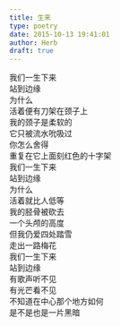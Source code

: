 ```yaml
---  
title: 生来  
type: poetry  
date: 2015-10-13 19:41:01  
author: Herb  
draft: true
---  
```

我们一生下来  
站到边缘  
为什么  
活着便有刀架在颈子上    
我的颈子是柔软的  
它只被流水吮吸过  
你怎么舍得  
重复在它上面刻红色的十字架    
我们一生下来  
站到边缘  
为什么  
活着就比人低等    
我的胫骨被砍去  
一个头颅的高度  
但我仍爱四处踏雪  
走出一路梅花    
我们一生下来  
站到边缘  
有歌声听不见  
有光芒看不见  
不知道在中心那个地方如何  
是不是也是一片黑暗